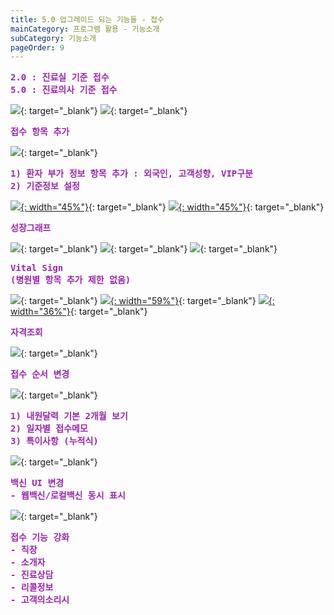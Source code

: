 ```yaml
---
title: 5.0 업그레이드 되는 기능들 - 접수
mainCategory: 프로그램 활용 - 기능소개
subCategory: 기능소개
pageOrder: 9
---
```


<pre style="color:#9C26B0; font-weight:Bold">
2.0 : 진료실 기준 접수
5.0 : 진료의사 기준 접수
</pre>

[![](/images/{{page.url}}_1.png)](/images/{{page.url}}_1.png){: target="_blank"}
[![](/images/{{page.url}}_2.png)](/images/{{page.url}}_2.png){: target="_blank"}

<pre style="color:#9C26B0; font-weight:Bold">
접수 항목 추가
</pre>

[![](/images/{{page.url}}_3.png)](/images/{{page.url}}_3.png){: target="_blank"}

<pre style="color:#9C26B0; font-weight:Bold">
1) 환자 부가 정보 항목 추가 : 외국인, 고객성향, VIP구분
2) 기준정보 설정
</pre>

[![](/images/{{page.url}}_4.png){: width="45%"}](/images/{{page.url}}_4.png){: target="_blank"}
[![](/images/{{page.url}}_5.png){: width="45%"}](/images/{{page.url}}_5.png){: target="_blank"}

<pre style="color:#9C26B0; font-weight:Bold">
성장그래프
</pre>

[![](/images/{{page.url}}_6.png)](/images/{{page.url}}_6.png){: target="_blank"}
[![](/images/{{page.url}}_7.png)](/images/{{page.url}}_7.png){: target="_blank"}
[![](/images/{{page.url}}_8.png)](/images/{{page.url}}_8.png){: target="_blank"}

<pre style="color:#9C26B0; font-weight:Bold">
Vital Sign
(병원별 항목 추가 제한 없음)
</pre>

[![](/images/{{page.url}}_9.png)](/images/{{page.url}}_9.png){: target="_blank"}
[![](/images/{{page.url}}_10.png){: width="59%"}](/images/{{page.url}}_10.png){: target="_blank"}
[![](/images/{{page.url}}_11.png){: width="36%"}](/images/{{page.url}}_11.png){: target="_blank"}

<pre style="color:#9C26B0; font-weight:Bold">
자격조회
</pre>

[![](/images/{{page.url}}_12.png)](/images/{{page.url}}_12.png){: target="_blank"}

<pre style="color:#9C26B0; font-weight:Bold">
접수 순서 변경
</pre>

[![](/images/{{page.url}}_13.png)](/images/{{page.url}}_13.png){: target="_blank"}

<pre style="color:#9C26B0; font-weight:Bold">
1) 내원달력 기본 2개월 보기
2) 일자별 접수메모
3) 특이사항 (누적식)
</pre>

[![](/images/{{page.url}}_14.png)](/images/{{page.url}}_14.png){: target="_blank"}

<pre style="color:#9C26B0; font-weight:Bold">
백신 UI 변경
- 웹백신/로컬백신 동시 표시
</pre>

[![](/images/{{page.url}}_15.png)](/images/{{page.url}}_15.png){: target="_blank"}

<pre style="color:#9C26B0; font-weight:Bold">
접수 기능 강화
- 직장
- 소개자
- 진료상담
- 리콜정보
- 고객의소리시
</pre>